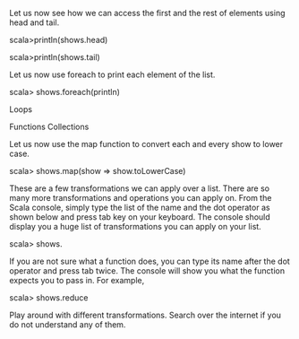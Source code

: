 

Let us now see how we can access the first and the rest of elements using head and tail.

scala>println(shows.head)

scala>println(shows.tail)

 

Let us now use foreach to print each element of the list.

scala> shows.foreach(println)







 
Loops

Functions
Collections

 

Let us now use the map function to convert each and every show to lower case.

scala> shows.map(show => show.toLowerCase)

 

These are a few transformations we can apply over a list. There are so many more transformations and operations you can apply on. From the Scala console, simply type the list of the name and the dot operator as shown below and press tab key on your keyboard. The console should display you a huge list of transformations you can apply on your list.

scala> shows.<press tab key>


 

If you are not sure what a function does, you can type its name after the dot operator and press tab twice. The console will show you what the function expects you to pass in. For example,

scala> shows.reduce<press tab key twice>



Play around with different transformations. Search over the internet if you do not understand any of them.
